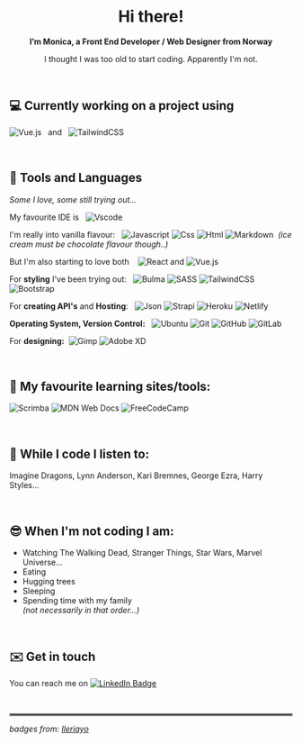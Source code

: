 <h1 align="center"> Hi there!</h1>
<p align="center"><strong> I’m Monica, a Front End Developer / Web Designer from Norway</strong></p>
<p align="center">I thought I was too old to start coding. Apparently I'm not.</p>  
  
&nbsp;
&nbsp;

## 💻 Currently working on a project using  

![Vue.js](https://img.shields.io/badge/vuejs-%2335495e.svg?style=flat&logo=vuedotjs&logoColor=%234FC08D) &nbsp; and &nbsp; ![TailwindCSS](https://img.shields.io/badge/tailwindcss-%2338B2AC.svg?style=flat&logo=tailwind-css&logoColor=white)  

&nbsp;
&nbsp;
## 🔧 Tools and Languages  

*Some I love, some still trying out...*  

My favourite IDE is &nbsp;&nbsp;![Vscode](https://img.shields.io/badge/Visual_Studio_Code-0078D4?style=flat&logo=visual%20studio%20code&logoColor=white) 

I'm really into vanilla flavour: &nbsp;&nbsp;![Javascript](https://img.shields.io/badge/JavaScript-323330?style=flat&logo=javascript&logoColor=F7DF1E)
![Css](https://img.shields.io/badge/CSS3-1572B6?style=flat&logo=css3&logoColor=white)
![Html](https://img.shields.io/badge/HTML5-E34F26?style=flat&logo=html5&logoColor=white)
![Markdown](https://img.shields.io/badge/Markdown-000000?style=flat&logo=markdown&logoColor=white) &nbsp;*(ice cream must be chocolate flavour though..)*  

But I'm also starting to love both &nbsp;&nbsp; ![React](https://img.shields.io/badge/react-%2320232a.svg?style=flat&logo=react&logoColor=%2361DAFB) and 
![Vue.js](https://img.shields.io/badge/vuejs-%2335495e.svg?style=flat&logo=vuedotjs&logoColor=%234FC08D)

For **styling** I've been trying out:&nbsp;&nbsp; ![Bulma](https://img.shields.io/badge/bulma-00D0B1?style=flat&logo=bulma&logoColor=white)
![SASS](https://img.shields.io/badge/SASS-hotpink.svg?style=flat&logo=SASS&logoColor=white)
![TailwindCSS](https://img.shields.io/badge/tailwindcss-%2338B2AC.svg?style=flat&logo=tailwind-css&logoColor=white)
![Bootstrap](https://img.shields.io/badge/bootstrap-%23563D7C.svg?style=flat&logo=bootstrap&logoColor=white)

For **creating API's** and **Hosting**: &nbsp;&nbsp;![Json](https://img.shields.io/badge/json-5E5C5C?style=flat&logo=json&logoColor=white)
![Strapi](https://img.shields.io/badge/strapi-%232E7EEA.svg?style=flat&logo=strapi&logoColor=white)
![Heroku](https://img.shields.io/badge/heroku-%23430098.svg?style=flat&logo=heroku&logoColor=white)
![Netlify](https://img.shields.io/badge/netlify-%23000000.svg?style=flat&logo=netlify&logoColor=#00C7B7)


**Operating System, Version Control:**&nbsp;&nbsp; ![Ubuntu](https://img.shields.io/badge/Ubuntu-E95420?style=flat&logo=ubuntu&logoColor=white)
![Git](https://img.shields.io/badge/GIT-E44C30?style=flat&logo=git&logoColor=white)
![GitHub](https://img.shields.io/badge/github-%23121011.svg?style=flat&logo=github&logoColor=white)
![GitLab](https://img.shields.io/badge/gitlab-%23181717.svg?style=flat&logo=gitlab&logoColor=white)

For **designing:**&nbsp;&nbsp;![Gimp](https://img.shields.io/badge/gimp-5C5543?style=flat&logo=gimp&logoColor=white)
![Adobe XD](https://img.shields.io/badge/Adobe%20XD-470137?style=flat&logo=Adobe%20XD&logoColor=#FF61F6)  

&nbsp;
&nbsp;
## 💪 My favourite learning sites/tools:
![Scrimba](https://img.shields.io/badge/scrimba-2B283A?style=flat&logo=scrimba&logoColor=white)
![MDN Web Docs](https://img.shields.io/badge/MDN_Web_Docs-black?style=flat&logo=mdnwebdocs&logoColor=white)
![FreeCodeCamp](https://img.shields.io/badge/Freecodecamp-%23123.svg?&style=flat&logo=freecodecamp&logoColor=green)  

&nbsp;
&nbsp;
## 🎵 While I code I listen to:
Imagine Dragons, Lynn Anderson, Kari Bremnes, George Ezra, Harry Styles...  

&nbsp;
&nbsp;
## 😎 When I'm not coding I am:
- Watching The Walking Dead, Stranger Things, Star Wars, Marvel Universe...
- Eating
- Hugging trees
- Sleeping
- Spending time with my family   
*(not necessarily in that order...)*  

&nbsp;
&nbsp;
## ✉️ Get in touch
You can reach me on <a href="https://www.linkedin.com/in/monica-munkvold-nikolaisen/"><img src="https://img.shields.io/badge/LinkedIn-blue?style=flat&logo=linkedin&logoColor=white" alt="LinkedIn Badge"/> </a>

&nbsp;
&nbsp;
<hr style="border:2px solid gray">  

*badges from: [Ileriayo](https://github.com/Ileriayo/markdown-badges)*

<!---
mmunkvold/mmunkvold is a ✨ special ✨ repository because its `README.md` (this file) appears on your GitHub profile.
You can click the Preview link to take a look at your changes.
--->
